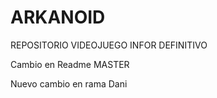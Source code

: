 # ARKANOID
REPOSITORIO VIDEOJUEGO INFOR DEFINITIVO

Cambio en Readme MASTER

Nuevo cambio en rama Dani
